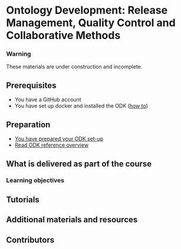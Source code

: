 # Ontology Development: Release Management, Quality Control and Collaborative Methods

### Warning

These materials are under construction and incomplete.

## Prerequisites

- You have a GitHub account
- You have set up docker and installed the ODK ([how to](../howto/odk-setup.md))

## Preparation

- [You have prepared your ODK set-up](../tutorial/setting-up-project-odk.md)
- [Read ODK reference overview](../reference/odk.md)

## What is delivered as part of the course

### Learning objectives

## Tutorials

## Additional materials and resources

## Contributors
